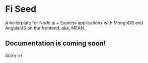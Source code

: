 # Fi Seed
A boilerplate for Node.js + Express applications with MongoDB and AngularJS on the frontend, aka, MEAN.

## Documentation is coming soon!
Sorry =)

